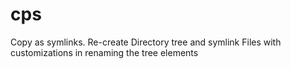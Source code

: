 cps
===

Copy as symlinks. Re-create Directory tree and symlink Files with customizations in renaming the tree elements

